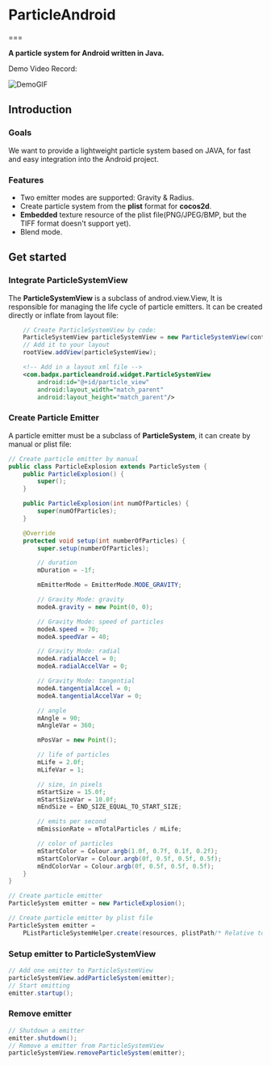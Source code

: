 # ParticleAndroid
===

**A particle system for Android written in Java.**

Demo Video Record:   

![DemoGIF](http://7xjos9.com1.z0.glb.clouddn.com/0630AndroidParticle.gif)

## Introduction
### Goals
We want to provide a lightweight particle system based on JAVA, for fast and easy integration into the Android project.

### Features

* Two emitter modes are supported: Gravity & Radius.
* Create particle system from the **plist** format for **cocos2d**.
* **Embedded** texture resource of the plist file(PNG/JPEG/BMP, but the TIFF format doesn't support yet).
* Blend mode.

## Get started
### Integrate ParticleSystemView
The **ParticleSystemView** is a subclass of androd.view.View, It is responsible for managing the life cycle of particle emitters. It can be created directly or inflate from layout file:

```java
    // Create ParticleSystemView by code:
    ParticleSystemView particleSystemView = new ParticleSystemView(context);
    // Add it to your layout
    rootView.addView(particleSystemView);
```

```xml
    <!-- Add in a layout xml file -->
    <com.badpx.particleandroid.widget.ParticleSystemView
        android:id="@+id/particle_view"
        android:layout_width="match_parent"
        android:layout_height="match_parent"/>
```

### Create Particle Emitter
A particle emitter must be a subclass of **ParticleSystem**, it can create by manual or plist file:

```java
// Create particle emitter by manual
public class ParticleExplosion extends ParticleSystem {
    public ParticleExplosion() {
        super();
    }

    public ParticleExplosion(int numOfParticles) {
        super(numOfParticles);
    }

    @Override
    protected void setup(int numberOfParticles) {
        super.setup(numberOfParticles);

        // duration
        mDuration = -1f;

        mEmitterMode = EmitterMode.MODE_GRAVITY;

        // Gravity Mode: gravity
        modeA.gravity = new Point(0, 0);

        // Gravity Mode: speed of particles
        modeA.speed = 70;
        modeA.speedVar = 40;

        // Gravity Mode: radial
        modeA.radialAccel = 0;
        modeA.radialAccelVar = 0;

        // Gravity Mode: tangential
        modeA.tangentialAccel = 0;
        modeA.tangentialAccelVar = 0;

        // angle
        mAngle = 90;
        mAngleVar = 360;

        mPosVar = new Point();

        // life of particles
        mLife = 2.0f;
        mLifeVar = 1;

        // size, in pixels
        mStartSize = 15.0f;
        mStartSizeVar = 10.0f;
        mEndSize = END_SIZE_EQUAL_TO_START_SIZE;

        // emits per second
        mEmissionRate = mTotalParticles / mLife;

        // color of particles
        mStartColor = Colour.argb(1.0f, 0.7f, 0.1f, 0.2f);
        mStartColorVar = Colour.argb(0f, 0.5f, 0.5f, 0.5f);
        mEndColorVar = Colour.argb(0f, 0.5f, 0.5f, 0.5f);
    }
}

// Create particle emitter
ParticleSystem emitter = new ParticleExplosion();
```

```java
// Create particle emitter by plist file
ParticleSystem emitter = 
    PListParticleSystemHelper.create(resources, plistPath/* Relative to assets directory */);
```

### Setup emitter to ParticleSystemView

```java
// Add one emitter to ParticleSystemView
particleSystemView.addParticleSystem(emitter);
// Start emitting
emitter.startup();
```

### Remove emitter

```java
// Shutdown a emitter
emitter.shutdown();
// Remove a emitter from ParticleSystemView
particleSystemView.removeParticleSystem(emitter);
```
